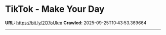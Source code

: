 # TikTok - Make Your Day

**URL:** https://bit.ly/2O7oUkm
**Crawled:** 2025-09-25T10:43:53.369664

---

